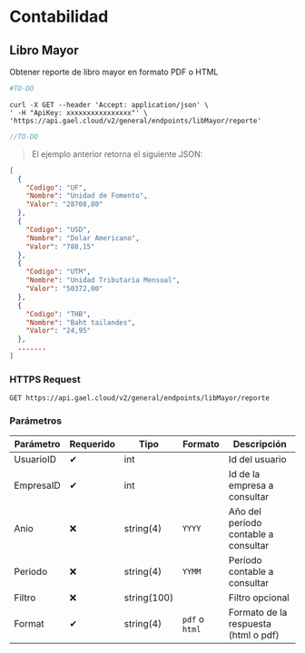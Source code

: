 # Contabilidad

## Libro Mayor

Obtener reporte de libro mayor en formato PDF o HTML

```python
#TO-DO
```

```shell
curl -X GET --header 'Accept: application/json' \
' -H "ApiKey: xxxxxxxxxxxxxxxx"' \
'https://api.gael.cloud/v2/general/endpoints/libMayor/reporte'
```

```javascript
//TO-DO
```

> El ejemplo anterior retorna el siguiente JSON:

```json
[
  {
    "Codigo": "UF",
    "Nombre": "Unidad de Fomento",
    "Valor": "28708,80"
  },
  {
    "Codigo": "USD",
    "Nombre": "Dolar Americano",
    "Valor": "788,15"
  },
  {
    "Codigo": "UTM",
    "Nombre": "Unidad Tributaria Mensual",
    "Valor": "50372,00"
  },
  {
    "Codigo": "THB",
    "Nombre": "Baht tailandes",
    "Valor": "24,95"
  },
  .......
]
```

### HTTPS Request

`GET https://api.gael.cloud/v2/general/endpoints/libMayor/reporte`

### Parámetros

Parámetro | Requerido | Tipo | Formato | Descripción
--------- | ------- | ----------- | ----------- | -----------
UsuarioID | ✔ | int | | Id del usuario
EmpresaID | ✔ | int | | Id de la empresa a consultar
Anio | ❌ | string(4) | `YYYY` | Año del período contable a consultar
Periodo | ❌ | string(4) | `YYMM` | Período contable a consultar
Filtro | ❌ | string(100) | | Filtro opcional
Format | ✔ | string(4)| `pdf` o `html` | Formato de la respuesta (html o pdf)